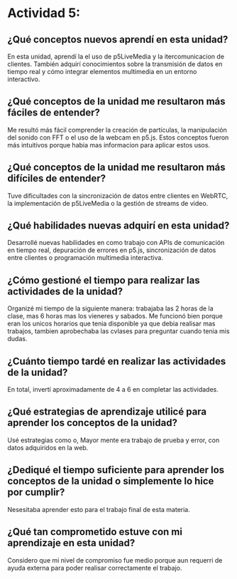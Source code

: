 # Actividad 5:
## ¿Qué conceptos nuevos aprendí en esta unidad?
En esta unidad, aprendí la el uso de p5LiveMedia y la itercomunicacion de clientes. También adquirí conocimientos sobre la transmisión de datos en tiempo real y cómo integrar elementos multimedia en un entorno interactivo.

## ¿Qué conceptos de la unidad me resultaron más fáciles de entender?
Me resultó más fácil comprender la creación de partículas, la manipulación del sonido con FFT o el uso de la webcam en p5.js. Estos conceptos fueron más intuitivos porque habia mas informacion para aplicar estos usos.

## ¿Qué conceptos de la unidad me resultaron más difíciles de entender?
Tuve dificultades con la sincronización de datos entre clientes en WebRTC, la implementación de p5LiveMedia o la gestión de streams de video.

## ¿Qué habilidades nuevas adquirí en esta unidad?
Desarrollé nuevas habilidades en como trabajo con APIs de comunicación en tiempo real, depuración de errores en p5.js, sincronización de datos entre clientes o programación multimedia interactiva.

## ¿Cómo gestioné el tiempo para realizar las actividades de la unidad?
Organizé mi tiempo de la siguiente manera: trabajaba las 2 horas de la clase, mas 6 horas mas los vieneres y sabados. Me funcionó bien porque eran los unicos horarios que tenia disponible ya que debia realisar mas trabajos, tambien aprobechaba las cvlases para preguntar cuando tenia mis dudas.

## ¿Cuánto tiempo tardé en realizar las actividades de la unidad?
En total, invertí aproximadamente de 4 a 6 en completar las actividades.

## ¿Qué estrategias de aprendizaje utilicé para aprender los conceptos de la unidad?
Usé estrategias como o, Mayor mente era trabajo de prueba y error, con datos adquiridos en la web.

## ¿Dediqué el tiempo suficiente para aprender los conceptos de la unidad o simplemente lo hice por cumplir?
Nesesitaba aprender esto para el trabajo final de esta materia.

## ¿Qué tan comprometido estuve con mi aprendizaje en esta unidad?
Considero que mi nivel de compromiso fue medio porque aun requerri de ayuda externa para poder realisar correctamente el trabajo.

